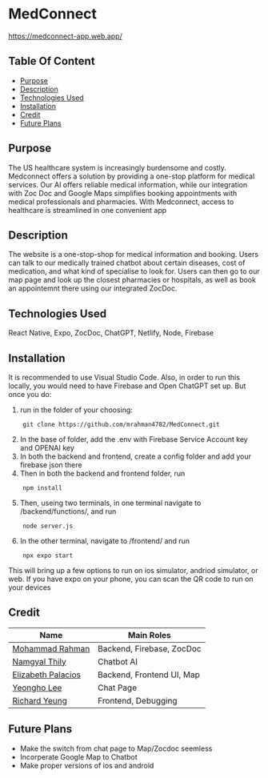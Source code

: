 # MedConnect

https://medconnect-app.web.app/

## Table Of Content

- [Purpose](#Purpose)
- [Description](#Description)
- [Technologies Used](#Technologies-Used)
- [Installation](#Installation)
- [Credit](#Credit)
- [Future Plans](#Future-Plans)

## Purpose
The US healthcare system is increasingly burdensome and costly. Medconnect offers a solution by providing a one-stop platform for medical services. Our AI offers reliable medical information, while our integration with Zoc Doc and Google Maps simplifies booking appointments with medical professionals and pharmacies. With Medconnect, access to healthcare is streamlined in one convenient app

## Description
The website is a one-stop-shop for medical information and booking. Users can talk to our medically trained chatbot about certain diseases, cost of medication, and what kind of specialise to look for. Users can then go to our map page and look up the closest pharmacies or hospitals, as well as book an appointemnt there using our integrated ZocDoc.


## Technologies Used
React Native, Expo, ZocDoc, ChatGPT, Netlify, Node, Firebase


## Installation
It is recommended to use Visual Studio Code. Also, in order to run this locally, you would need to have Firebase and Open ChatGPT set up. But once you do:

1. run in the folder of your choosing:
```
    git clone https://github.com/mrahman4782/MedConnect.git
```
2. In the base of folder, add the .env with Firebase Service Account key and OPENAI key
3. In both the backend and frontend, create a config folder and add your firebase json there
4. Then in both the backend and frontend folder, run 
```
    npm install
```
5. Then, useing two terminals, in one terminal navigate to /backend/functions/, and run
```
    node server.js
```
6. In the other terminal, navigate to /frontend/ and run
```
    npx expo start
```
This will bring up a few options to run on ios simulator, andriod simulator, or web. If you have expo on your phone, you can scan the QR code to run on your devices


## Credit
| Name               | Main Roles|
|--------------------|-------------| 
| [Mohammad Rahman](https://github.com/mrahman4782)| Backend, Firebase, ZocDoc | 
| [Namgyal Thily](https://github.com/Namgyal9)     | Chatbot AI|
| [Elizabeth Palacios](https://github.com/elypalacios) | Backend, Frontend UI, Map|
| [Yeongho Lee](https://github.com/k205leeyh)| Chat Page| 
| [Richard Yeung](https://github.com/ryrichard)      | Frontend, Debugging | 

## Future Plans
- Make the switch from chat page to Map/Zocdoc seemless
- Incorperate Google Map to Chatbot
- Make proper versions of ios and android
